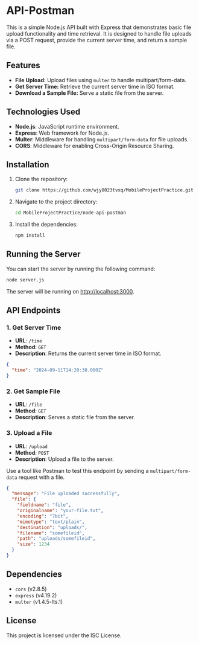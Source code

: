 
# API-Postman

This is a simple Node.js API built with Express that demonstrates basic file upload functionality and time retrieval. It is designed to handle file uploads via a POST request, provide the current server time, and return a sample file.

## Features

- **File Upload:** Upload files using `multer` to handle multipart/form-data.
- **Get Server Time:** Retrieve the current server time in ISO format.
- **Download a Sample File:** Serve a static file from the server.

## Technologies Used

- **Node.js**: JavaScript runtime environment.
- **Express**: Web framework for Node.js.
- **Multer**: Middleware for handling `multipart/form-data` for file uploads.
- **CORS**: Middleware for enabling Cross-Origin Resource Sharing.

## Installation

1. Clone the repository:
   ```bash
   git clone https://github.com/wjy8023tvxq/MobileProjectPractice.git
   ```

2. Navigate to the project directory:
   ```bash
   cd MobileProjectPractice/node-api-postman
   ```

3. Install the dependencies:
   ```bash
   npm install
   ```

## Running the Server

You can start the server by running the following command:

```bash
node server.js
```

The server will be running on [http://localhost:3000](http://localhost:3000).

## API Endpoints

### 1. Get Server Time

- **URL**: `/time`
- **Method**: `GET`
- **Description**: Returns the current server time in ISO format.

```json
{
  "time": "2024-09-11T14:20:30.000Z"
}
```

### 2. Get Sample File

- **URL**: `/file`
- **Method**: `GET`
- **Description**: Serves a static file from the server.

### 3. Upload a File

- **URL**: `/upload`
- **Method**: `POST`
- **Description**: Upload a file to the server.

Use a tool like Postman to test this endpoint by sending a `multipart/form-data` request with a file.

```json
{
  "message": "File uploaded successfully",
  "file": {
    "fieldname": "file",
    "originalname": "your-file.txt",
    "encoding": "7bit",
    "mimetype": "text/plain",
    "destination": "uploads/",
    "filename": "somefileid",
    "path": "uploads/somefileid",
    "size": 1234
  }
}
```

## Dependencies

- `cors` (v2.8.5)
- `express` (v4.19.2)
- `multer` (v1.4.5-lts.1)

## License

This project is licensed under the ISC License.

